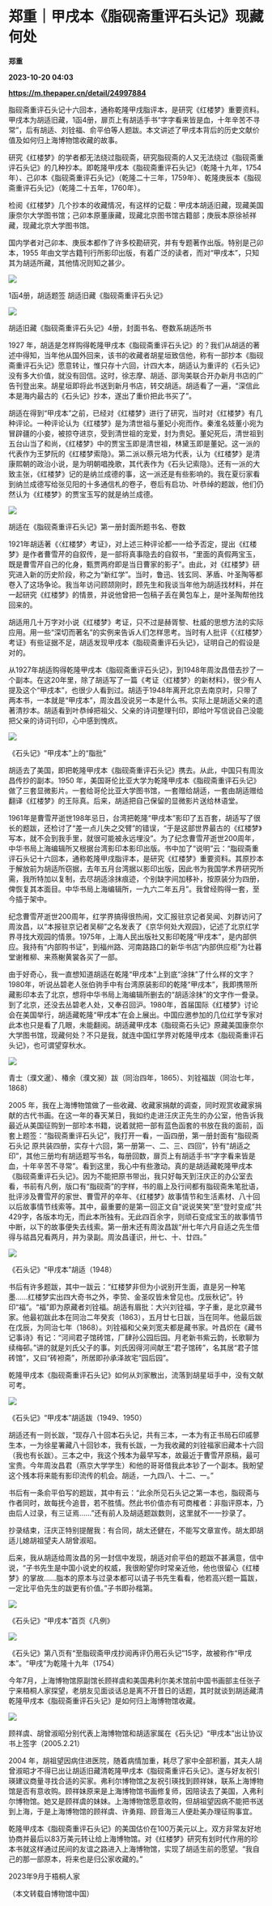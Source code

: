 # 郑重｜甲戌本《脂砚斋重评石头记》现藏何处
**郑重**

**2023-10-20 04:03**

**https://m.thepaper.cn/detail/24997884**

脂砚斋重评石头记十六回本，通称乾隆甲戌脂评本，是研究《红楼梦》重要资料。甲戌本为胡适旧藏，1函4册，扉页上有胡适手书“字字看来皆是血，十年辛苦不寻常”，后有胡适、刘铨福、俞平伯等人题跋。本文讲述了甲戌本背后的历史文献价值及如何归上海博物馆收藏的故事。

研究《红楼梦》的学者都无法绕过脂砚斋，研究脂砚斋的人又无法绕过《脂砚斋重评石头记》的几种抄本。即乾隆甲戌本《脂砚斋重评石头记》（乾隆十九年，1754年）、己卯本《脂砚斋重评石头记》（乾隆二十三年，1759年）、乾隆庚辰本《脂砚斋重评石头记》（乾隆二十五年，1760年）。

检阅《红楼梦》几个抄本的收藏情况，有这样的记载：甲戌本胡适旧藏，现藏美国康奈尔大学图书馆；己卯本原董康藏，现藏北京图书馆古籍部；庚辰本原徐祯祥藏，现藏北京大学图书馆。

国内学者对己卯本、庚辰本都作了许多校勘研究，并有专题著作出版。特别是己卯本，1955 年由文学古籍刊行所影印出版，有着广泛的读者，而对“甲戌本”，只知其为胡适所藏，其他情况则知之甚少。

![](https://imagecloud.thepaper.cn/thepaper/image/274/881/450.jpg)

1函4册，胡适题签 胡适旧藏《脂砚斋重评石头记》

![](https://imagecloud.thepaper.cn/thepaper/image/274/881/451.jpg)

胡适旧藏《脂砚斋重评石头记》4册，封面书名、卷数系胡适所书

1927 年，胡适是怎样购得乾隆甲戌本《脂砚斋重评石头记》的？我们从胡适的著述中得知，当年他从国外回来，该书的收藏者胡星垣致信他，称有一部抄本《脂砚斋重评石头记》愿意转让，惟只存十六回，计四大本，胡适认为重评的《石头记》没有多大价值，就没有回信。这时，徐志摩、胡适、邵洵美联合开办新月书店的广告刊登出来。胡星垣即将此书送到新月书店，转交胡适。胡适看了一遍，“深信此本是海内最古的《石头记》抄本，遂出了重价把此书买了”。

胡适在得到“甲戌本”之前，已经对《红楼梦》进行了研究，当时对《红楼梦》有几种评论。一种评论认为《红楼梦》是为清世祖与董妃小宛而作。秦淮名妓董小宛为冒辟疆的小妾，被掠夺进京，受到清世祖的宠爱，封为贵妃。董妃死后，清世祖到五台山当了和尚，《红楼梦》中的贾宝玉即是清世祖，林黛玉即是董妃。这一派的代表作为王梦阮的《红楼梦索隐》。第二派以蔡元培为代表，认为《红楼梦》是清康熙朝的政治小说，是为明朝唱挽歌，其代表作为《石头记索隐》。还有一派的大致主张，《红楼梦》记的是纳兰成德的事，这一派还是有些影响的。我在夏衍家看到纳兰成德写给张见阳的十多通信札的卷子，卷后有启功、叶恭绰的题跋，他们仍然认为《红楼梦》的贾宝玉写的就是纳兰成德。

![](https://imagecloud.thepaper.cn/thepaper/image/274/881/452.jpg)

胡适在《脂砚斋重评石头记》第一册封面所题书名、卷数

1921年胡适著《〈红楼梦〉考证》，对上述三种评论都一一给予否定，提出《红楼梦》是作者曹雪芹的自叙传，是一部将真事隐去的自叙书，“里面的真假两宝玉，既是曹雪芹自己的化身，甄贾两府即是当日曹家的影子”。由此，对《红楼梦》研究进入新的历史阶段，称之为“新红学”。当时，鲁迅、钱玄同、茅盾、叶圣陶等都卷入了这场争论。我当年访问顾颉刚时，顾先生和我谈当年他为胡适找材料，并在一起研究《红楼梦》的情景，并说他曾把一包稿子丢在黄包车上，是叶圣陶帮他找回来的。

胡适用几十万字对小说《红楼梦》考证，只不过是赫胥黎、杜威的思想方法的实际应用。用一些“深切而著名”的实例来告诉人们怎样思考。当时有人批评《〈红楼梦〉考证》有些证据不足，胡适发现甲戌本《脂砚斋重评石头记》，证明自己的假设是对的。

从1927年胡适购得乾隆甲戌本《脂砚斋重评石头记》，到1948年周汝昌借去抄了一个副本。在这20年里，除了胡适写了一篇《考证〈红楼梦〉的新材料》，很少有人提及这个“甲戌本”，也很少人看到过。胡适于1948年离开北京去南京时，只带了两本书，一本就是“甲戌本”，周汝昌没说另一本是什么书。实际上是胡适父亲的遗著清抄本。胡适看到叶恭绰把祖父、父亲的诗词整理刊印，即给叶写信说自己没能把父亲的诗词刊印，心中感到愧疚。

![](https://imagecloud.thepaper.cn/thepaper/image/274/881/453.jpg)

《石头记》“甲戌本”上的“脂批”

胡适去了美国，即把乾隆甲戌本《脂砚斋重评石头记》携去。从此，中国只有周汝昌传抄的副本。1950 年，美国哥伦比亚大学为乾隆甲戌本《脂砚斋重评石头记》做了三套显微影片。一套给哥伦比亚大学图书馆，一套赠给胡适，一套由胡适赠给翻译《红楼梦》的王际真。后来，胡适把自己保留的显微影片送给林语堂。

1961年是曹雪芹逝世198年忌日，台湾把乾隆“甲戌本”影印了五百套，胡适写了很长的题跋，还检讨了“差一点儿失之交臂”的错误，“于是这部世界最古的《红楼梦》写本，就不会到我手里，就很可能被永远埋没”。为了纪念曹雪芹逝世200周年，中华书局上海编辑所又根据台湾影印本影印出版。书中加了“说明”云：“脂砚斋重评石头记十六回本，通称乾隆甲戌脂评本，是研究《红楼梦》重要资料。其原抄本于解放前为胡适所窃据，去年五月台湾据以影印出版，因此书为我国学术界研究所需，我所特加以复制，去尽胡适涂抹痕迹，个别缺字间加移补，按原装分为四册，俾恢复其本面目。中华书局上海编辑所，一九六二年五月”。我曾经购得一套，至今插于架中。

纪念曹雪芹逝世200周年，红学界搞得很热闹，文汇报驻京记者吴闻、刘群访问了周汝昌，以“本报驻京记者吴柳”之名发表了《京华何处大观园》，记述了北京红学界寻找大观园的情景。1975年，上海人民出版社又影印乾隆“甲戌本”，是内部供应。我持有“内部购书证”，到福州路、河南路路口的新华书店“内部供应柜”为壮暮堂谢稚柳、来燕榭黄裳各买了一部。

由于好奇心，我一直想知道胡适在乾隆“甲戌本”上到底“涂抹”了什么样的文字？1980年，听说丛碧老人张伯驹手中有台湾原装影印的乾隆“甲戌本”，我即携带所藏影印本去了北京，想将中华书局上海编辑所删去的“胡适涂抹”的文字作一誊录。到了北京，还没去丛碧老人处，又奉召回沪。1980年，首届国际《红楼梦》讨论会在美国举行，胡适藏乾隆“甲戌本”在会上展出。中国应邀参加的几位红学专家对此本也只是看了几眼，未能翻阅。胡适藏甲戌本《脂砚斋石头记》原藏美国康奈尔大学图书馆，现藏何处？不只是我，就连中国红学界对乾隆甲戌本《脂砚斋重评石头记》，也可谓望穿秋水。

![](https://imagecloud.thepaper.cn/thepaper/image/274/881/454.jpg)

青士（濮文暹）、椿余（濮文昶）跋（同治四年，1865）、刘铨福跋（同治七年，1868）

2005 年，我在上海博物馆做了一些收藏、收藏家捐献的调查，同时观赏收藏家捐献的古代书画。在这一年的春天某日，我如约走进汪庆正先生的办公室，他告诉我最近从美国征购到一部珍本书籍，说着就把一部有蓝色函套的书放在我的面前，函套上题签：“脂砚斋重评石头记”，我打开一看，一函四册，第一册封面有“脂砚斋石头记 原共装四册，实存十六回，第一册第一、二、三、四回”，钤有“胡适之印”，其他三册均有胡适题写书名，每册回数，扉页上有胡适手书“字字看来皆是血，十年辛苦不寻常”。看到这里，我心中有些激动。真的是胡适藏乾隆甲戌本《脂砚斋重评石头记》。因为不能把原书带出，我只好每天到汪庆正的办公室去看，书前有凡例，版口有“脂砚斋”的字样，书的眉上及行间都有脂砚斋朱笔批语，批评涉及曹雪芹的家世、曹雪芹的卒年、《红楼梦》故事情节和生活素材、八十回以后故事情节线索等。其中，最重要的是第一回正文自“说说笑笑”至“登时变成”共429字，各版本均无，而此本所独有。无此四百余字，则顽石变成宝玉的故事情节中断，以下的故事便失去线索。第一册末还有周汝昌跋“卅七年六月自适之先生借得与祜昌兄看两月，并为录副。周汝昌谨识，卅七、十、廿四。”

![](https://imagecloud.thepaper.cn/thepaper/image/274/881/455.jpg)

《石头记》“甲戌本”胡适（1948）

书后有许多题跋，其中一跋云：“红楼梦非但为小说别开生面，直是另一种笔墨……红楼梦实出四大奇书之外，李贽、金圣叹皆未曾见也。戊辰秋记”。钤印“福”。“福”即为原藏者刘铨福。胡适有眉批：大兴刘铨福，字子重，是北京藏书家。他最初跋此本在同治二年癸亥（1863），五月廿七日跋，当在同年。他最后跋在戊辰，为同治七年（1868）。刘铨福和父亲刘宽夫都是藏书家。叶昌炽在《藏书记事诗》有记：“河间君子馆砖馆，厂肆孙公园后园。月老新书紫云韵，长歌聊为续梅邨。”讲的就是刘氏父子的事。刘氏因得河间献王“君子馆砖”，名其居“君子馆砖馆”，又曰“砖袒斋”，所居即孙承泽故宅“园后园”。

乾隆甲戌本《脂砚斋重评石头记》如何从刘家散出，流落到胡星垣手中，没有文献可考。

![](https://imagecloud.thepaper.cn/thepaper/image/274/881/456.jpg)

《石头记》“甲戌本”胡适跋（1949、1950）

胡适还有一则长跋，“现存八十回本石头记，共有三本，一本为有正书局石印戚蓼生本，一为徐星署藏八十回钞本，我有长跋，一为我收藏的刘铨福家旧藏本十六回（我也有长跋）。三本之中，我这个残本为最早写本，故最近于曹雪芹原稿，最可宝贵。今年周汝昌君（燕京大学学生）和他的哥哥借我此本钞了一个副本。我盼望这个残本将来能有影印流传的机会。胡适，一九四八、十二、一。”

书后有一条俞平伯写的题跋，其中有云：“此余所见石头记之第一本也，脂砚斋与作者同时，故每抚今追昔，若不胜情。然此书价值亦有可商榷者：非脂评原本，乃由后人过录，有三证焉……”还有前人及胡适题跋数则，这里就不一一抄录了。

抄录结束，汪庆正特别提醒我：有合同，胡太还健在，不能写文章宣传。胡太即胡适儿媳胡祖望夫人胡曾淑昭。

后来，我从胡适给周汝昌的另一封信中发现，胡适对俞平伯的题跋不甚满意，信中说，“子书先生是中国小说史的权威，我很盼望你时常亲近他，他也很留心《红楼梦》的掌故……脂本的原本与过录本都可以请子书先生看看，他若高兴题一篇跋，一定比平伯先生的跋更有价值。”子书即孙楷第。

![](https://imagecloud.thepaper.cn/thepaper/image/274/881/457.jpg)

《石头记》“甲戌本”首页《凡例》

![](https://imagecloud.thepaper.cn/thepaper/image/274/881/458.jpg)

《石头记》第八页有“至脂砚斋甲戌抄阅再评仍用石头记”15字，故被称作“甲戌本”。“甲戌”为乾隆十九年（1754）

今年7月，上海博物馆原副馆长顾祥虞和美国弗利尔美术馆前中国书画部主任张子宁来梧桐人家探望，老朋友见面谈话总是离不开昔日的话题，其时就谈到胡适藏清乾隆甲戌本《脂砚斋重评石头记》是如何归上海博物馆收藏。

![](https://imagecloud.thepaper.cn/thepaper/image/274/881/459.jpg)

顾祥虞、胡曾淑昭分别代表上海博物馆和胡适家属在《石头记》“甲戌本”出让协议书上签字（2005.2.21）

2004 年，胡祖望因病住进医院，随着病情加重，耗尽了家中全部积蓄，其夫人胡曾淑昭才不得已出让胡适旧藏清乾隆甲戌本《脂砚斋重评石头记》。遂与好友祝引瑛建议商量寻找合适的买家。弗利尔博物馆之友祝引瑛找到顾祥妹，联系上海博物馆是否有意收购。顾祥妹原来是上海博物馆书画修复师，因陪读去了美国，入弗利尔博物馆。她又是顾祥虞的妹妹。上海博物馆愿意收购，但胡祖望因病不能把书送到上海，于是上海博物馆的顾祥虞、许勇翔、顾音海三人便赴美办理征购事宜。

乾隆甲戌本《脂砚斋重评石头记》的美国估价在100万美元以上。双方非常友好地协商并最后以83万美元转让给上海博物馆。对《红楼梦》研究有划时代作用的珍本书就这样通过民间的友谊之路进入上海博物馆，实现了胡适生前的愿望。“我自己的那一部原本，将来也是归公家收藏的。”

2023年9月于梧桐人家

（本文转载自博物馆中国）